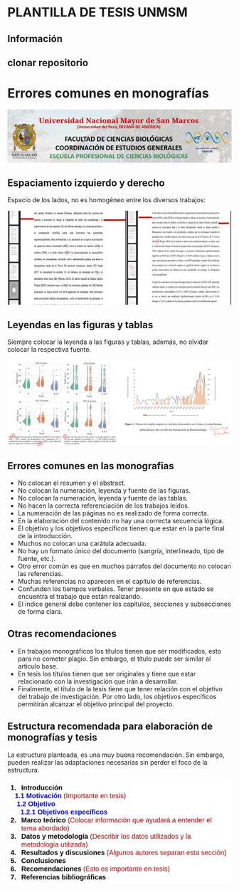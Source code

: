
PLANTILLA DE TESIS UNMSM
==================================

## Información

## clonar repositorio


Errores comunes en monografías
==================================

<div align="center">
<img src="https://raw.githubusercontent.com/davidpq157/Plantilla_UNMSM/main/cover/Figure1.png" alt="Figure1" />
</div>

## Espaciamento izquierdo y derecho

Espacio de los lados, no es homogéneo entre los diversos trabajos:

<div align="center">
<img src="https://raw.githubusercontent.com/davidpq157/Plantilla_UNMSM/main/cover/Figure2.png" alt="Figure2" />
</div>

## Leyendas en las figuras y tablas

Siempre colocar la leyenda a las figuras y tablas, además, no olvidar colocar la respectiva fuente.

<div align="center">
<img src="https://raw.githubusercontent.com/davidpq157/Plantilla_UNMSM/main/cover/Figure3.png" alt="Figure3" />
</div>

## Errores comunes en las monografias

- No colocan el resumen y el abstract.
- No colocan la numeración, leyenda y fuente de las figuras.
- No colocan la numeración, leyenda y fuente de las tablas.
- No hacen la correcta referenciación de los trabajos leídos.
- La numeración de las páginas no es realizado de forma correcta.
- En la elaboración del contenido no hay una correcta secuencia lógica.
- El objetivo y los objetivos específicos tienen que estar en la parte final de la introducción.
- Muchos no colocan una carátula adecuada.
- No hay un formato único del documento (sangría, interlineado, tipo de fuente, etc.).
- Otro error común es que en muchos párrafos  del documento no colocan las referencias. 
- Muchas referencias no aparecen en el capítulo de referencias. 
- Confunden los tiempos verbales. Tener presente en que estado se encuentra el trabajo que están realizando.
- El índice general debe contener los capítulos, secciones y subsecciones de forma clara.

## Otras recomendaciones

- En trabajos monográficos los títulos tienen que ser modificados, esto para no cometer plagio. Sin embargo, el título puede ser similar al articulo base.
- En tesis los títulos tienen que ser originales y tiene que estar relacionado con la investigación que irán a desarrollar. 
- Finalmente, el título de la tesis tiene que tener relación con el objetivo del trabajo de investigación. Por otro lado, los objetivos específicos permitirán alcanzar el objetivo principal del proyecto. 

## Estructura recomendada para elaboración de monografías y tesis

La estructura planteada, es una muy buena recomendación. Sin embargo, pueden realizar las adaptaciones necesarias sin perder el foco de la estructura. 

<div align="center">
<img src="https://raw.githubusercontent.com/davidpq157/Plantilla_UNMSM/main/cover/Figure4.png" alt="Figure4" />
</div>



